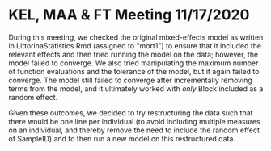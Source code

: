 # KEL, MAA & FT Meeting 11/17/2020

During this meeting, we checked the original mixed-effects model as written in LittorinaStatistics.Rmd (assigned to "mort1") to ensure that it included the relevant effects and then tried running the model on the data; however, the model failed to converge. We also tried manipulating the maximum number of function evaluations and the tolerance of the model, but it again failed to converge. The model still failed to converge after incrementally removing terms from the model, and it ultimately worked with _only_ Block included as a random effect.

Given these outcomes, we decided to try restructuring the data such that there would be one line per individual (to avoid including multiple measures on an individual, and thereby remove the need to include the random effect of SampleID) and to then run a new model on this restructured data.